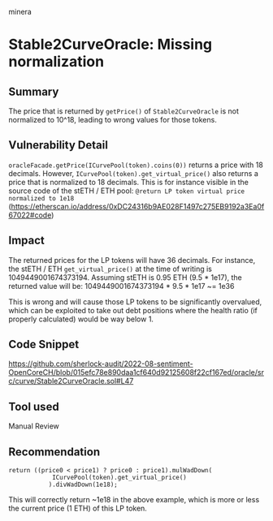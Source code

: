 minera
# Stable2CurveOracle: Missing normalization

## Summary
The price that is returned by `getPrice()` of `Stable2CurveOracle` is not normalized to 10^18, leading to wrong values for those tokens.

## Vulnerability Detail
`oracleFacade.getPrice(ICurvePool(token).coins(0))` returns a price with 18 decimals. However, `ICurvePool(token).get_virtual_price()` also returns a price that is normalized to 18 decimals. This is for instance visible in the source code of the stETH / ETH pool: `@return LP token virtual price normalized to 1e18` (https://etherscan.io/address/0xDC24316b9AE028F1497c275EB9192a3Ea0f67022#code)

## Impact
The returned prices for the LP tokens will have 36 decimals. For instance, the stETH / ETH `get_virtual_price()` at the time of writing is 1049449001674373194. Assuming stETH is 0.95 ETH (9.5 * 1e17), the returned value will be:
1049449001674373194 * 9.5 * 1e17 ~= 1e36

This is wrong and will cause those LP tokens to be significantly overvalued, which can be exploited to take out debt positions where the health ratio (if properly calculated) would be way below 1.

## Code Snippet
https://github.com/sherlock-audit/2022-08-sentiment-OpenCoreCH/blob/015efc78e890daa1cf640d92125608f22cf167ed/oracle/src/curve/Stable2CurveOracle.sol#L47

## Tool used

Manual Review

## Recommendation
```
return ((price0 < price1) ? price0 : price1).mulWadDown(
            ICurvePool(token).get_virtual_price()
           ).divWadDown(1e18);
```
This will correctly return ~1e18 in the above example, which is more or less the current price (1 ETH) of this LP token.
